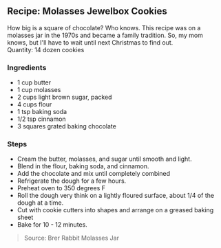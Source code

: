## Recipe: Molasses Jewelbox Cookies
How big is a square of chocolate? Who knows. This recipe was on a molasses jar in the 1970s and became a family tradition. So, my mom knows, but I'll have to wait until next Christmas to find out.  
Quantity: 14 dozen cookies  


### Ingredients
 - 1 cup butter
 - 1 cup molasses
 - 2 cups light brown sugar, packed
 - 4 cups flour
 - 1 tsp baking soda
 - 1/2 tsp cinnamon
 - 3 squares grated baking chocolate

### Steps
 - Cream the butter, molasses, and sugar until smooth and light.
 - Blend in the flour, baking soda, and cinnamon.
 - Add the chocolate and mix until completely combined
 - Refrigerate the dough for a few hours.
 - Preheat oven to 350 degrees F
 - Roll the dough very think on a lightly floured surface, about 1/4 of the dough at a time.
 - Cut with cookie cutters into shapes and arrange on a greased baking sheet
 - Bake for 10 - 12 minutes.

> Source: Brer Rabbit Molasses Jar
